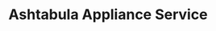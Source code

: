 ---
title: "Ashtabula Appliance Service"
url: /ashtabula/ashtabula-appliance-service/
shop: appliance
---